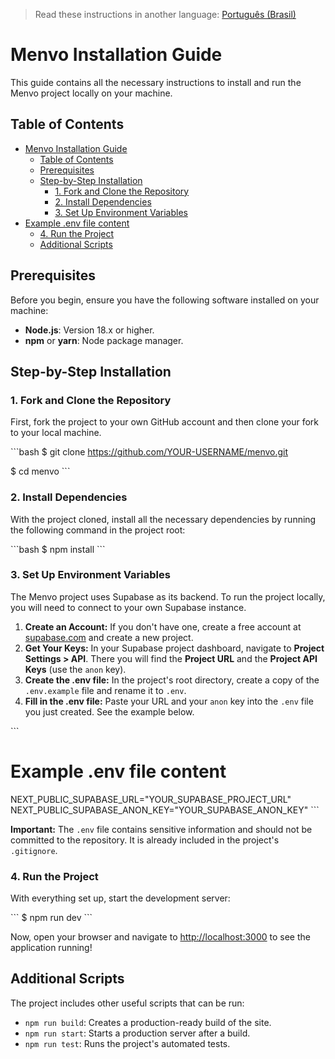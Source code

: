 > Read these instructions in another language: [Português (Brasil)](INSTALLING.pt-br.md)

# Menvo Installation Guide

This guide contains all the necessary instructions to install and run the Menvo project locally on your machine.

## Table of Contents

- [Menvo Installation Guide](#menvo-installation-guide)
  - [Table of Contents](#table-of-contents)
  - [Prerequisites](#prerequisites)
  - [Step-by-Step Installation](#step-by-step-installation)
    - [1. Fork and Clone the Repository](#1-fork-and-clone-the-repository)
    - [2. Install Dependencies](#2-install-dependencies)
    - [3. Set Up Environment Variables](#3-set-up-environment-variables)
- [Example .env file content](#example-env-file-content)
    - [4. Run the Project](#4-run-the-project)
  - [Additional Scripts](#additional-scripts)

## Prerequisites

Before you begin, ensure you have the following software installed on your machine:
* **Node.js**: Version 18.x or higher.
* **npm** or **yarn**: Node package manager.

## Step-by-Step Installation

### 1. Fork and Clone the Repository

First, fork the project to your own GitHub account and then clone your fork to your local machine.

\`\`\`bash
$ git clone https://github.com/YOUR-USERNAME/menvo.git

$ cd menvo
\`\`\`

### 2. Install Dependencies

With the project cloned, install all the necessary dependencies by running the following command in the project root:

\`\`\`bash
$ npm install
\`\`\`

### 3. Set Up Environment Variables

The Menvo project uses Supabase as its backend. To run the project locally, you will need to connect to your own Supabase instance.

1.  **Create an Account:** If you don't have one, create a free account at [supabase.com](https://supabase.com) and create a new project.
2.  **Get Your Keys:** In your Supabase project dashboard, navigate to **Project Settings > API**. There you will find the **Project URL** and the **Project API Keys** (use the `anon` key).
3.  **Create the .env file:** In the project's root directory, create a copy of the `.env.example` file and rename it to `.env`.
4.  **Fill in the .env file:** Paste your URL and your `anon` key into the `.env` file you just created. See the example below.

\`\`\`
# Example .env file content
NEXT_PUBLIC_SUPABASE_URL="YOUR_SUPABASE_PROJECT_URL"
NEXT_PUBLIC_SUPABASE_ANON_KEY="YOUR_SUPABASE_ANON_KEY"
\`\`\`

**Important:** The `.env` file contains sensitive information and should not be committed to the repository. It is already included in the project's `.gitignore`.

### 4. Run the Project

With everything set up, start the development server:

\`\`\`
$ npm run dev
\`\`\`

Now, open your browser and navigate to [http://localhost:3000](http://localhost:3000) to see the application running!

## Additional Scripts

The project includes other useful scripts that can be run:
* `npm run build`: Creates a production-ready build of the site.
* `npm run start`: Starts a production server after a build.
* `npm run test`: Runs the project's automated tests.